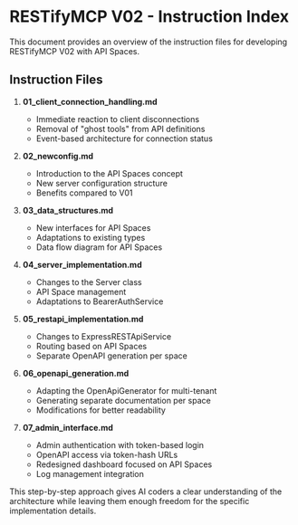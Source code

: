 # RESTifyMCP V02 - Instruction Index

This document provides an overview of the instruction files for developing RESTifyMCP V02 with API Spaces.

## Instruction Files

1. **01_client_connection_handling.md**
   - Immediate reaction to client disconnections
   - Removal of "ghost tools" from API definitions
   - Event-based architecture for connection status

2. **02_newconfig.md**
   - Introduction to the API Spaces concept
   - New server configuration structure
   - Benefits compared to V01

3. **03_data_structures.md**
   - New interfaces for API Spaces
   - Adaptations to existing types
   - Data flow diagram for API Spaces

4. **04_server_implementation.md** 
   - Changes to the Server class
   - API Space management
   - Adaptations to BearerAuthService

5. **05_restapi_implementation.md**
   - Changes to ExpressRESTApiService
   - Routing based on API Spaces
   - Separate OpenAPI generation per space

6. **06_openapi_generation.md**
   - Adapting the OpenApiGenerator for multi-tenant
   - Generating separate documentation per space
   - Modifications for better readability

7. **07_admin_interface.md**
   - Admin authentication with token-based login
   - OpenAPI access via token-hash URLs
   - Redesigned dashboard focused on API Spaces
   - Log management integration

This step-by-step approach gives AI coders a clear understanding of the architecture while leaving them enough freedom for the specific implementation details.
